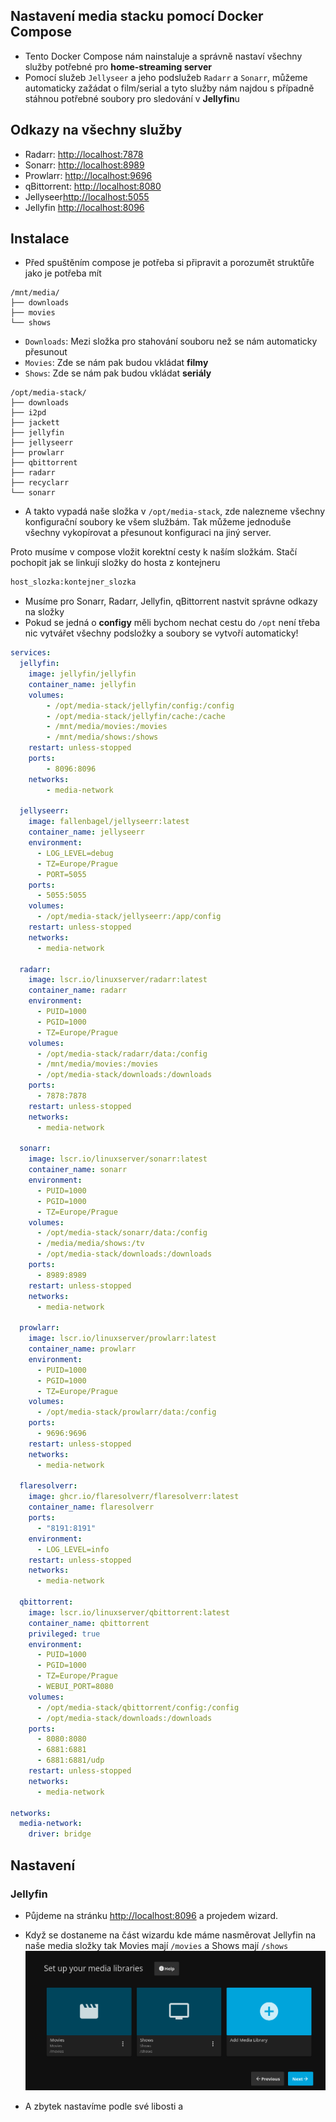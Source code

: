 ## Nastavení media stacku pomocí Docker Compose
- Tento Docker Compose nám nainstaluje a správně nastaví všechny služby potřebné pro **home-streaming server**
- Pomocí služeb `Jellyseer` a jeho podslužeb `Radarr` a `Sonarr`, můžeme automaticky zažádat o film/serial a tyto služby nám najdou s případně stáhnou potřebné soubory pro sledování v **Jellyfin**u

## Odkazy na všechny služby
- Radarr: [http://localhost:7878](http://localhost:7878)
- Sonarr: [http://localhost:8989](http://localhost:8989)
- Prowlarr: [http://localhost:9696](http://localhost:9696)
- qBittorrent: [http://localhost:8080](http://localhost:8080)
- Jellyseer[http://localhost:5055](http://localhost:5055)
- Jellyfin [http://localhost:8096](http://localhost:8096)

## Instalace

- Před spuštěním compose je potřeba si připravit a porozumět struktůře jako je potřeba mít

```
/mnt/media/
├── downloads
├── movies
└── shows
```
- `Downloads`: Mezi složka pro stahování souboru než se nám automaticky přesunout
- `Movies`: Zde se nám pak budou vkládat **filmy**
- `Shows`: Zde se nám pak budou vkládat **seriály**

```
/opt/media-stack/
├── downloads
├── i2pd
├── jackett
├── jellyfin
├── jellyseerr
├── prowlarr
├── qbittorrent
├── radarr
├── recyclarr
└── sonarr
```
- A takto vypadá naše složka v `/opt/media-stack`, zde nalezneme všechny konfigurační soubory ke všem službám. Tak můžeme jednoduše všechny vykopírovat a přesunout konfiguraci na jiný server.

Proto musíme v compose vložit korektní cesty k naším složkám. Stačí pochopit jak se linkují složky do hosta z kontejneru
```bash
host_slozka:kontejner_slozka
```
- Musíme pro Sonarr, Radarr, Jellyfin, qBittorrent nastvit správne odkazy na složky
- Pokud se jedná o **configy** měli bychom nechat cestu do `/opt` není třeba nic vytvářet všechny podsložky a soubory se vytvoří automaticky!

```yml
services:
  jellyfin:
    image: jellyfin/jellyfin
    container_name: jellyfin
    volumes:
        - /opt/media-stack/jellyfin/config:/config
        - /opt/media-stack/jellyfin/cache:/cache
        - /mnt/media/movies:/movies
        - /mnt/media/shows:/shows
    restart: unless-stopped
    ports:
        - 8096:8096
    networks:
        - media-network

  jellyseerr:
    image: fallenbagel/jellyseerr:latest
    container_name: jellyseerr
    environment:
      - LOG_LEVEL=debug
      - TZ=Europe/Prague
      - PORT=5055
    ports:
      - 5055:5055
    volumes:
      - /opt/media-stack/jellyseerr:/app/config
    restart: unless-stopped
    networks: 
      - media-network

  radarr:
    image: lscr.io/linuxserver/radarr:latest
    container_name: radarr
    environment:
      - PUID=1000
      - PGID=1000
      - TZ=Europe/Prague
    volumes:
      - /opt/media-stack/radarr/data:/config
      - /mnt/media/movies:/movies
      - /opt/media-stack/downloads:/downloads
    ports:
      - 7878:7878
    restart: unless-stopped
    networks:
      - media-network

  sonarr:
    image: lscr.io/linuxserver/sonarr:latest
    container_name: sonarr
    environment:
      - PUID=1000
      - PGID=1000
      - TZ=Europe/Prague
    volumes:
      - /opt/media-stack/sonarr/data:/config
      - /media/media/shows:/tv
      - /opt/media-stack/downloads:/downloads
    ports:
      - 8989:8989
    restart: unless-stopped
    networks:
      - media-network

  prowlarr:
    image: lscr.io/linuxserver/prowlarr:latest
    container_name: prowlarr
    environment:
      - PUID=1000
      - PGID=1000
      - TZ=Europe/Prague
    volumes:
      - /opt/media-stack/prowlarr/data:/config
    ports:
      - 9696:9696
    restart: unless-stopped
    networks:
      - media-network

  flaresolverr:
    image: ghcr.io/flaresolverr/flaresolverr:latest
    container_name: flaresolverr
    ports:
      - "8191:8191"
    environment:
      - LOG_LEVEL=info
    restart: unless-stopped
    networks:
      - media-network

  qbittorrent:
    image: lscr.io/linuxserver/qbittorrent:latest
    container_name: qbittorrent
    privileged: true
    environment:
      - PUID=1000
      - PGID=1000
      - TZ=Europe/Prague
      - WEBUI_PORT=8080
    volumes:
      - /opt/media-stack/qbittorrent/config:/config
      - /opt/media-stack/downloads:/downloads
    ports:
      - 8080:8080
      - 6881:6881
      - 6881:6881/udp
    restart: unless-stopped
    networks:
      - media-network

networks: 
  media-network: 
    driver: bridge
```

## Nastavení
### Jellyfin
- Půjdeme na stránku [http://localhost:8096](http://localhost:8096) a projedem wizard.

- Když se dostaneme na část wizardu kde máme nasměrovat Jellyfin na naše media složky tak Movies mají `/movies` a Shows mají `/shows`
![Jellyfin Media Foldeers](assets/jellyfin_media_folder.png)
- A zbytek nastavíme podle své libosti a
